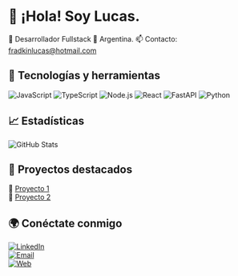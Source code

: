 # 👋 ¡Hola! Soy Lucas.

🚀 Desarrollador Fullstack 
📍 Argentina. 
📫 Contacto: fradkinlucas@hotmail.com  

## 📌 Tecnologías y herramientas  
![JavaScript](https://img.shields.io/badge/JavaScript-F7DF1E?style=flat&logo=javascript&logoColor=black)
![TypeScript](https://img.shields.io/badge/TypeScript-3178C6?style=flat&logo=typescript&logoColor=white)
![Node.js](https://img.shields.io/badge/Node.js-339933?style=flat&logo=node.js&logoColor=white)
![React](https://img.shields.io/badge/React-61DAFB?style=flat&logo=react&logoColor=white)
![FastAPI](https://img.shields.io/badge/FastAPI-009688?style=flat&logo=fastapi&logoColor=white)
![Python](https://img.shields.io/badge/Python-3776AB?style=flat&logo=python&logoColor=white)

  
## 📈 Estadísticas  
![GitHub Stats](https://github-readme-stats.vercel.app/api?username=locodasi&show_icons=true&theme=dark)
  
## 📌 Proyectos destacados  
🔹 [Proyecto 1](https://github.com/tu-usuario/proyecto1)  
🔹 [Proyecto 2](https://github.com/tu-usuario/proyecto2)  

## 🌍 Conéctate conmigo  
[![LinkedIn](https://img.shields.io/badge/LinkedIn-0077B5?style=flat&logo=linkedin&logoColor=white)](https://www.linkedin.com/in/lucas-da-silva-fradkin-200164261/)  
[![Email](https://img.shields.io/badge/Email-D14836?style=flat&logo=gmail&logoColor=white)](mailto:fradkinlucas@hotmail.com)  
[![Web](https://img.shields.io/badge/Mi_Web-FF7139?style=flat&logo=Firefox-Browser&logoColor=white)](https://lucasdasilva.netlify.app)  


